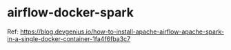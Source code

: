 # airflow-docker-spark

Ref: https://blog.devgenius.io/how-to-install-apache-airflow-apache-spark-in-a-single-docker-container-1fa4f6fba3c7
